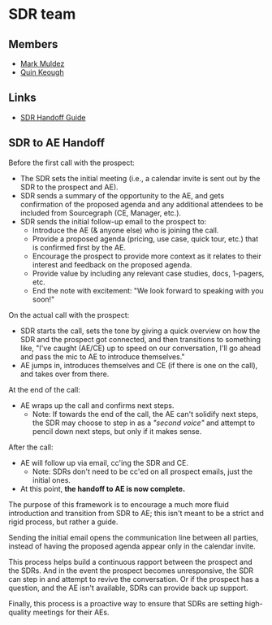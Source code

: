 # SDR team


## Members

- [Mark Muldez](../../../../company/team/index.md#mark-muldez-he-him)
- [Quin Keough](../../../../company/team/index.md#quin-keough)

## Links

- [SDR Handoff Guide](#sdr-to-ae-handoff)

## SDR to AE Handoff

Before the first call with the prospect:

- The SDR sets the initial meeting (i.e., a calendar invite is sent out by the SDR to the prospect and AE).
- SDR sends a summary of the opportunity to the AE, and gets confirmation of the proposed agenda and any additional attendees to be included from Sourcegraph (CE, Manager, etc.).
- SDR sends the initial follow-up email to the prospect to:
  - Introduce the AE (& anyone else) who is joining the call.
  - Provide a proposed agenda (pricing, use case, quick tour, etc.) that is confirmed first by the AE.
  - Encourage the prospect to provide more context as it relates to their interest and feedback on the proposed agenda.
  - Provide value by including any relevant case studies, docs, 1-pagers, etc.
  - End the note with excitement: "We look forward to speaking with you soon!"

On the actual call with the prospect:

- SDR starts the call, sets the tone by giving a quick overview on how the SDR and the prospect got connected, and then transitions to something like, "I've caught (AE/CE) up to speed on our conversation, I'll go ahead and pass the mic to AE to introduce themselves."
- AE jumps in, introduces themselves and CE (if there is one on the call), and takes over from there.

At the end of the call:

- AE wraps up the call and confirms next steps.
  - Note: If towards the end of the call, the AE can't solidify next steps, the SDR may choose to step in as a *"second voice"* and attempt to pencil down next steps, but only if it makes sense.

After the call:

- AE will follow up via email, cc'ing the SDR and CE.
  - Note: SDRs don't need to be cc'ed on all prospect emails, just the initial ones.
- At this point, **the handoff to AE is now complete.**

The purpose of this framework is to encourage a much more fluid introduction and transition from SDR to AE; this isn't meant to be a strict and rigid process, but rather a guide.

Sending the initial email opens the communication line between all parties, instead of having the proposed agenda appear only in the calendar invite.

This process helps build a continuous rapport between the prospect and the SDRs. And in the event the prospect becomes unresponsive, the SDR can step in and attempt to revive the conversation. Or if the prospect has a question, and the AE isn't available, SDRs can provide back up support. 

Finally, this process is a proactive way to ensure that SDRs are setting high-quality meetings for their AEs.
